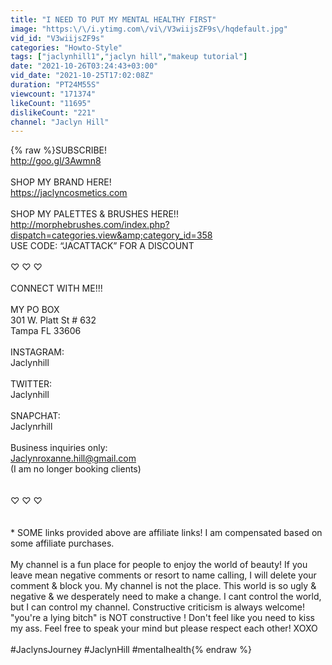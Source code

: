 ```yaml
---
title: "I NEED TO PUT MY MENTAL HEALTHY FIRST"
image: "https:\/\/i.ytimg.com\/vi\/V3wiijsZF9s\/hqdefault.jpg"
vid_id: "V3wiijsZF9s"
categories: "Howto-Style"
tags: ["jaclynhill1","jaclyn hill","makeup tutorial"]
date: "2021-10-26T03:24:43+03:00"
vid_date: "2021-10-25T17:02:08Z"
duration: "PT24M55S"
viewcount: "171374"
likeCount: "11695"
dislikeCount: "221"
channel: "Jaclyn Hill"
---
```

{% raw %}SUBSCRIBE!  <br /><a rel="nofollow" target="blank" href="http://goo.gl/3Awmn8">http://goo.gl/3Awmn8</a><br /><br />SHOP MY BRAND HERE!<br /><a rel="nofollow" target="blank" href="https://jaclyncosmetics.com">https://jaclyncosmetics.com</a><br /><br />SHOP MY PALETTES &amp; BRUSHES HERE!!<br /><a rel="nofollow" target="blank" href="http://morphebrushes.com/index.php?dispatch=categories.view&amp;category_id=358">http://morphebrushes.com/index.php?dispatch=categories.view&amp;category_id=358</a><br />USE CODE: “JACATTACK” FOR A DISCOUNT<br /><br />♡ ♡ ♡ <br /><br />CONNECT WITH ME!!!<br /><br />MY PO BOX<br />301 W. Platt St # 632 <br />Tampa FL 33606<br /><br />INSTAGRAM:<br />Jaclynhill<br /><br />TWITTER:<br />Jaclynhill<br /><br />SNAPCHAT:<br />Jaclynrhill<br /><br />Business inquiries only:<br />Jaclynroxanne.hill@gmail.com<br />(I am no longer booking clients)<br /><br /><br />♡ ♡ ♡ <br /><br /><br />* SOME links provided above are affiliate links!  I am compensated based on some affiliate purchases.<br /><br />My channel is a fun place for people to enjoy the world of beauty! If you leave mean negative comments or resort to name calling, I will delete your comment &amp; block you. My channel is not the place. This world is so ugly &amp; negative &amp; we desperately need to make a change. I cant control the world, but I can control my channel. Constructive criticism is always welcome! &quot;you're a lying bitch&quot; is NOT constructive ! Don't feel like you need to kiss my ass. Feel free to speak your mind but please respect each other! XOXO<br /><br />#JaclynsJourney #JaclynHill #mentalhealth{% endraw %}
